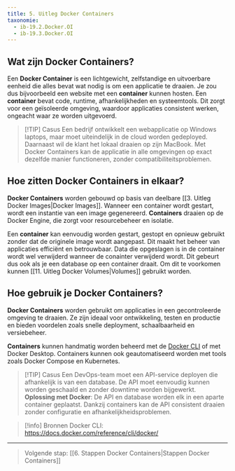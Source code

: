 ```yaml
---
title: 5. Uitleg Docker Containers
taxonomie:
  - ib-19.2.Docker.OI
  - ib-19.3.Docker.OI
---
```


## Wat zijn Docker Containers?
Een **Docker Container** is een lichtgewicht, zelfstandige en uitvoerbare eenheid die alles bevat wat nodig is om een applicatie te draaien. Je zou dus bijvoorbeeld een website met een **container** kunnen hosten. Een **container** bevat code, runtime, afhankelijkheden en systeemtools. Dit zorgt voor een geïsoleerde omgeving, waardoor applicaties consistent werken, ongeacht waar ze worden uitgevoerd.

> [!TIP] Casus 
> Een bedrijf ontwikkelt een webapplicatie op Windows laptops, maar moet uiteindelijk in de cloud worden gedeployed. Daarnaast wil de klant het lokaal draaien op zijn MacBook. Met Docker Containers kan de applicatie in alle omgevingen op exact dezelfde manier functioneren, zonder compatibiliteitsproblemen.

## Hoe zitten Docker Containers in elkaar?
**Docker Containers** worden gebouwd op basis van deelbare [[3. Uitleg Docker Images|Docker Images]]. Wanneer een container wordt gestart, wordt een instantie van een image gegenereerd. **Containers** draaien op de Docker Engine, die zorgt voor resourcebeheer en isolatie.

Een **container** kan eenvoudig worden gestart, gestopt en opnieuw gebruikt zonder dat de originele image wordt aangepast. Dit maakt het beheer van applicaties efficiënt en betrouwbaar. Data die opgeslagen is in de container wordt wel verwijderd wanneer de conainter verwijderd wordt. Dit gebeurt dus ook als je een database op een container draait. Om dit te voorkomen kunnen [[11. Uitleg Docker Volumes|Volumes]] gebruikt worden.

## Hoe gebruik je Docker Containers?
**Docker Containers** worden gebruikt om applicaties in een gecontroleerde omgeving te draaien. Ze zijn ideaal voor ontwikkeling, testen en productie en bieden voordelen zoals snelle deployment, schaalbaarheid en versiebeheer.

**Containers** kunnen handmatig worden beheerd met de [Docker CLI](https://docs.docker.com/reference/cli/docker/) of met Docker Desktop. Containers kunnen ook geautomatiseerd worden met tools zoals Docker Compose en Kubernetes.

> [!TIP] Casus 
> Een DevOps-team moet een API-service deployen die afhankelijk is van een database. De API moet eenvoudig kunnen worden geschaald en zonder downtime worden bijgewerkt. 
> **Oplossing met Docker**: De API en database worden elk in een aparte container geplaatst. Dankzij containers kan de API consistent draaien zonder configuratie en afhankelijkheidsproblemen.

> [!info] Bronnen
> Docker CLI: https://docs.docker.com/reference/cli/docker/

---

> Volgende stap: [[6. Stappen Docker Containers|Stappen Docker Containers]]